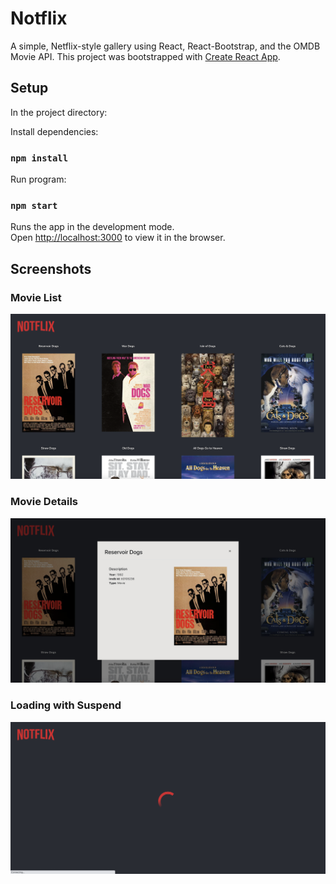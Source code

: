 # Notflix

A simple, Netflix-style gallery using React, React-Bootstrap, and the OMDB Movie API. This project was bootstrapped with [Create React App](https://github.com/facebook/create-react-app).

## Setup

In the project directory:

Install dependencies:
### `npm install`

Run program:
### `npm start`

Runs the app in the development mode.\
Open [http://localhost:3000](http://localhost:3000) to view it in the browser.

## Screenshots

### Movie List

![Alt text](public/screenshots/movielist.png?raw=true "Title")

### Movie Details

![Alt text](public/screenshots/moviedetail.png?raw=true "Title")

### Loading with Suspend

![Alt text](public/screenshots/suspendloader.png?raw=true "Title")

